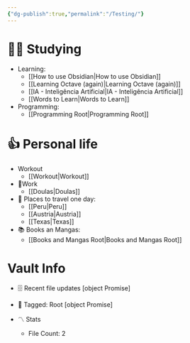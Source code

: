 ```yaml
---
{"dg-publish":true,"permalink":"/Testing/"}
---
```



# 👨‍🎓 Studying
- Learning:
	- [[How to use Obsidian\|How to use Obsidian]]
	- [[Learning Octave (again)\|Learning Octave (again)]]
	- [[IA - Inteligência Artificial\|IA - Inteligência Artificial]]
	- [[Words to Learn\|Words to Learn]]
- Programming:
	- [[Programming Root\|Programming Root]]

# 👍 Personal life
- Workout
	- [[Workout\|Workout]]
- 💼Work
	- [[Doulas\|Doulas]]
- 🌅 Places to travel one day: 
	- [[Peru\|Peru]]
	- [[Austria\|Austria]]
	- [[Texas\|Texas]]  
- 📚 Books an Mangas:
	- [[Books and Mangas Root\|Books and Mangas Root]]

# Vault Info
- 🗄️ Recent file updates
 [object Promise]
- 🌴 Tagged:  Root
 [object Promise]
 
- 〽️ Stats
	-  File Count: 2
	
